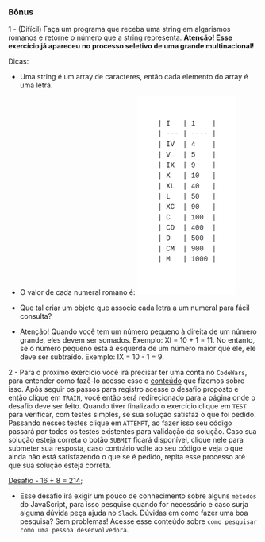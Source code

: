 ### Bônus

1 - (Difícil) Faça um programa que receba uma string em algarismos romanos e retorne o número que a string representa.
**Atenção! Esse exercício já apareceu no processo seletivo de uma grande multinacional!**

Dicas:
* Uma string é um array de caracteres, então cada elemento do array é uma letra.
* O valor de cada numeral romano é:
![algarismos romanos](romano.png)

* Que tal criar um objeto que associe cada letra a um numeral para fácil consulta?
* Atenção! Quando você tem um número pequeno à direita de um número grande, eles devem ser somados. Exemplo: XI = 10 + 1 = 11. No entanto, se o número pequeno está à esquerda de um número maior que ele, ele deve ser subtraído. Exemplo: IX = 10 - 1 = 9.

2 - Para o próximo exercício você irá precisar ter uma conta no `CodeWars`, para entender como fazê-lo acesse esse o [conteúdo](https://app.betrybe.com/course/real-life-engineer/code-wars) que fizemos sobre isso. Após seguir os passos para registro acesse o desafio proposto e então clique em `TRAIN`, você então será redirecionado para a página onde o desafio deve ser feito. Quando tiver finalizado o exercício clique em `TEST` para verificar, com testes simples, se sua solução satisfaz o que foi pedido. Passando nesses testes clique em `ATTEMPT`, ao fazer isso seu código passará por todos os testes existentes para validação da solução. Caso sua solução esteja correta o botão `SUBMIT` ficará disponível, clique nele para submeter sua resposta, caso contrário volte ao seu código e veja o que ainda não está satisfazendo o que se é pedido, repita esse processo até que sua solução esteja correta.

[Desafio - 16 + 8 = 214](https://www.codewars.com/kata/5effa412233ac3002a9e471d/javascript);
* Esse desafio irá exigir um pouco de conhecimento sobre alguns `métodos` do JavaScript, para isso pesquise quando for necessário e caso surja alguma dúvida peça ajuda no `Slack`. Dúvidas em como fazer uma boa pesquisa? Sem problemas! Acesse esse conteúdo sobre `como pesquisar como uma pessoa desenvolvedora`.
